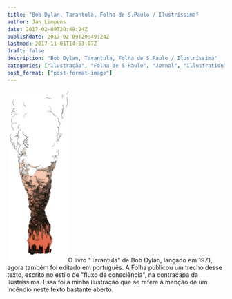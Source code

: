 ```yaml
---
title: "Bob Dylan, Tarantula, Folha de S.Paulo / Ilustríssima"
author: Jan Limpens
date: 2017-02-09T20:49:24Z
publishdate: 2017-02-09T20:49:24Z
lastmod: 2017-11-01T14:53:07Z
draft: false
description: "Bob Dylan, Tarantula, Folha de S.Paulo / Ilustríssima"
categories: ["Ilustração", "Folha de S Paulo", "Jornal", "Illustration"]
post_format: ["post-format-image"]
---
```


![contra capa](Tarantula-141x400.jpg "2017, Tarantula do Bob Dylan")O livro "Tarantula" de Bob Dylan, lançado em 1971, agora também foi editado em português. A Folha publicou um trecho desse texto, escrito no estilo de "fluxo de consciência", na contracapa da Ilustríssima. Essa foi a minha ilustração que se refere à menção de um incêndio neste texto bastante aberto.
